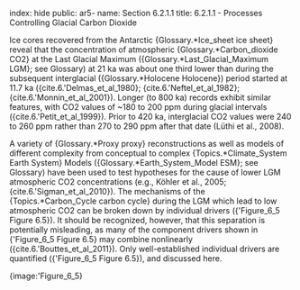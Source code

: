 index: hide
public: ar5-
name: Section 6.2.1.1
title: 6.2.1.1 - Processes Controlling Glacial Carbon Dioxide

Ice cores recovered from the Antarctic {Glossary.*Ice_sheet ice sheet} reveal that the concentration of atmospheric {Glossary.*Carbon_dioxide CO2} at the Last Glacial Maximum ({Glossary.*Last_Glacial_Maximum LGM}; see Glossary) at 21 ka was about one third lower than during the subsequent interglacial ({Glossary.*Holocene Holocene}) period started at 11.7 ka ({cite.6.'Delmas_et_al_1980}; {cite.6.'Neftel_et_al_1982}; {cite.6.'Monnin_et_al_2001}). Longer (to 800 ka) records exhibit similar features, with CO2 values of ~180 to 200 ppm during glacial intervals ({cite.6.'Petit_et_al_1999}). Prior to 420 ka, interglacial CO2 values were 240 to 260 ppm rather than 270 to 290 ppm after that date (Lüthi et al., 2008).

A variety of {Glossary.*Proxy proxy} reconstructions as well as models of different complexity from conceptual to complex {Topics.*Climate_System Earth System} Models ({Glossary.*Earth_System_Model ESM}; see Glossary) have been used to test hypotheses for the cause of lower LGM atmospheric CO2 concentrations (e.g., Köhler et al., 2005; {cite.6.'Sigman_et_al_2010}). The mechanisms of the {Topics.*Carbon_Cycle carbon cycle} during the LGM which lead to low atmospheric CO2 can be broken down by individual drivers ({'Figure_6_5 Figure 6.5}). It should be recognized, however, that this separation is potentially misleading, as many of the component drivers shown in {'Figure_6_5 Figure 6.5} may combine nonlinearly ({cite.6.'Bouttes_et_al_2011}). Only well-established individual drivers are quantified ({'Figure_6_5 Figure 6.5}), and discussed here.

{image:'Figure_6_5}
